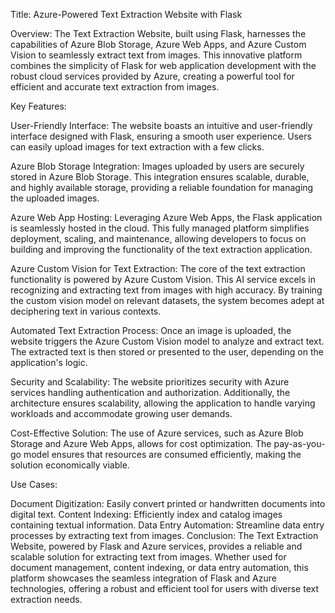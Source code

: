 Title: Azure-Powered Text Extraction Website with Flask

Overview:
The Text Extraction Website, built using Flask, harnesses the capabilities of Azure Blob Storage, Azure Web Apps, and Azure Custom Vision to seamlessly extract text from images. This innovative platform combines 
the simplicity of Flask for web application development with the robust cloud services provided by Azure, creating a powerful tool for efficient and accurate text extraction from images.

Key Features:

User-Friendly Interface:
The website boasts an intuitive and user-friendly interface designed with Flask, ensuring a smooth user experience. Users can easily upload images for text extraction with a few clicks.

Azure Blob Storage Integration:
Images uploaded by users are securely stored in Azure Blob Storage. This integration ensures scalable, durable, and highly available storage, providing a reliable foundation for managing the uploaded images.

Azure Web App Hosting:
Leveraging Azure Web Apps, the Flask application is seamlessly hosted in the cloud. This fully managed platform simplifies deployment, scaling, and maintenance, allowing developers to focus on building and 
improving the functionality of the text extraction application.

Azure Custom Vision for Text Extraction:
The core of the text extraction functionality is powered by Azure Custom Vision. This AI service excels in recognizing and extracting text from images with high accuracy. By training the custom vision model on 
relevant datasets, the system becomes adept at deciphering text in various contexts.

Automated Text Extraction Process:
Once an image is uploaded, the website triggers the Azure Custom Vision model to analyze and extract text. The extracted text is then stored or presented to the user, depending on the application's logic.

Security and Scalability:
The website prioritizes security with Azure services handling authentication and authorization. Additionally, the architecture ensures scalability, allowing the application to handle varying workloads and 
accommodate growing user demands.

Cost-Effective Solution:
The use of Azure services, such as Azure Blob Storage and Azure Web Apps, allows for cost optimization. The pay-as-you-go model ensures that resources are consumed efficiently, making the solution economically 
viable.

Use Cases:

Document Digitization: Easily convert printed or handwritten documents into digital text.
Content Indexing: Efficiently index and catalog images containing textual information.
Data Entry Automation: Streamline data entry processes by extracting text from images.
Conclusion:
The Text Extraction Website, powered by Flask and Azure services, provides a reliable and scalable solution for extracting text from images. Whether used for document management, content indexing, or data entry 
automation, this platform showcases the seamless integration of Flask and Azure technologies, offering a robust and efficient tool for users with diverse text extraction needs.
